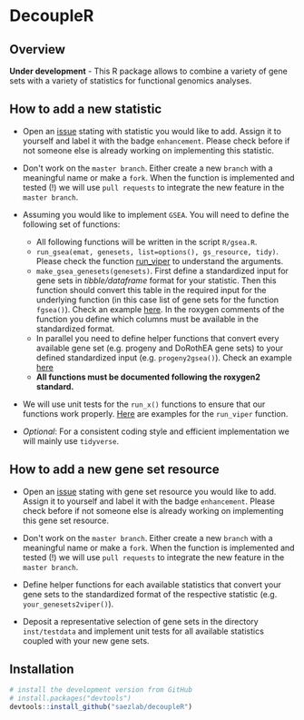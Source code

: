 # DecoupleR 

## Overview
**Under development** - This R package allows to combine a variety of gene sets 
with a variety of statistics for functional genomics analyses. 

## How to add a new statistic

* Open an [issue](https://github.com/saezlab/decoupleR/issues) stating with 
statistic you would like to add. Assign it to yourself and label it with the 
badge `enhancement`. Please check before if not someone else is already working 
on implementing this statistic.

* Don't work on the `master branch`. Either create a new `branch` with a 
meaningful name or make a `fork`. When the function is implemented and tested 
(!) we will use `pull requests` to integrate the new feature in the 
`master branch`.

* Assuming you would like to implement `GSEA`. You will need to define the 
following set of functions:
    * All following functions will be written in the script `R/gsea.R`.
    * `run_gsea(emat, genesets, list=options(), gs_resource, tidy)`. Please 
    check the function 
    [run_viper](https://github.com/saezlab/decoupleR/blob/master/R/viper.R#L30) to 
    understand the arguments.
    * `make_gsea_genesets(genesets)`. First define a standardized input for gene
    sets in *tibble/dataframe* format for your statistic. Then this function should 
    convert this table in the required input for the underlying function (in this 
    case list of gene sets for the function `fgsea()`). Check an example 
    [here](https://github.com/saezlab/decoupleR/blob/master/R/viper.R#L68). In 
    the roxygen comments of the function you define which columns must be 
    available in the standardized format. 
    * In parallel you need to define helper functions that convert every 
    available gene set (e.g. progeny and DoRothEA gene sets) to your defined 
    standardized input (e.g. `progeny2gsea()`). Check an example 
    [here](https://github.com/saezlab/decoupleR/blob/master/R/viper.R#L90)
    * **All functions must be documented following the roxygen2 standard.**
    
* We will use unit tests for the `run_x()` functions to ensure that our 
functions work properly. [Here](https://github.com/saezlab/decoupleR/blob/master/tests/testthat/test-viper.R) are 
examples for the `run_viper` function. 

* *Optional*: For a consistent coding style and efficient implementation we will 
mainly use `tidyverse`.

## How to add a new gene set resource
* Open an [issue](https://github.com/saezlab/decoupleR/issues) stating with 
gene set resource you would like to add. Assign it to yourself and label it with
the badge `enhancement`. Please check before if not someone else is already 
working on implementing this gene set resource.

* Don't work on the `master branch`. Either create a new `branch` with a 
meaningful name or make a `fork`. When the function is implemented and tested 
(!) we will use `pull requests` to integrate the new feature in the 
`master branch`.

* Define helper functions for each available statistics that convert your gene 
sets to the standardized format of the respective statistic 
(e.g. `your_genesets2viper()`).

* Deposit a representative selection of gene sets in the directory 
`inst/testdata` and implement unit tests for all available statistics coupled 
with your new gene sets.

## Installation
```r
# install the development version from GitHub
# install.packages("devtools")
devtools::install_github("saezlab/decoupleR")
```

